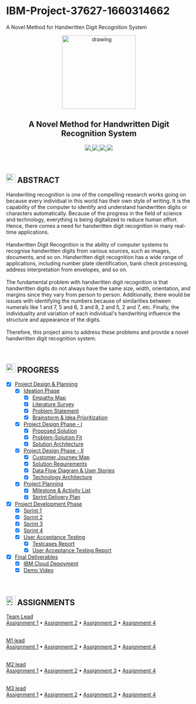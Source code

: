 # IBM-Project-37627-1660314662
A Novel Method for Handwritten Digit Recognition System
<br>
<div align="center">
  <img src="https://upload.wikimedia.org/wikipedia/commons/5/51/IBM_logo.svg" align="center" alt="drawing" width="200" />
  <h2 align="center">A Novel Method for Handwritten Digit Recognition System</h2>
</div>


<p align="center">
  <a href="https://www.python.org/">
    <img src="https://img.shields.io/badge/python-ff2626.svg?style=for-the-badge&logo=python&logoColor=white">
  </a>
  <a href="https://flask.palletsprojects.com/">
    <img src="https://img.shields.io/badge/flask-000000.svg?style=for-the-badge&logo=flask&logoColor=white">
  </a>
  <a href="https://pandas.pydata.org/">
    <img src="https://img.shields.io/badge/pandas-150458.svg?style=for-the-badge&logo=pandas&logoColor=white">
  </a>
  <a href="https://www.tensorflow.org/">
    <img src="https://img.shields.io/badge/Tensorflow-ff7626.svg?style=for-the-badge&logo=Tensorflow&logoColor=white">
  </a>
</p>
<br>


<h2>
  <img src="https://raw.githubusercontent.com/Tarikul-Islam-Anik/Animated-Fluent-Emojis/master/Emojis/Travel%20and%20places/Star.png" width="25" height="25" />
  ABSTRACT
</h2>

<p>Handwriting recognition is one of the compelling research works going on because every individual in this   world has their own style of writing. It is the capability of the computer to identify and understand handwritten digits or characters automatically. Because of the progress in the field of science and technology, everything is being digitalized to reduce human effort. Hence, there comes a need for handwritten digit recognition in many real-time applications.<br><br>
  Handwritten Digit Recognition is the ability of computer systems to recognise handwritten digits from various
  sources, such as images, documents, and so on. Handwritten digit recognition has a wide range of applications,
  including number plate identification, bank check processing, address interpretation from envelopes, and so
  on.<br><br>
  The fundamental problem with handwritten digit recognition is that handwritten digits do not always have the same
  size, width, orientation, and margins since they vary from person to person. Additionally, there would be issues with
  identifying the numbers because of similarities between numerals like 1 and 7, 5 and 6, 3 and 8, 2 and 5, 2 and 7,
  etc. Finally, the individuality and variation of each individual's handwriting influence the structure and appearance
  of the digits.<br><br>
  Therefore, this project aims to address these problems and provide a novel handwritten digit recognition system.</p>
<br>


<h2>
  <img src="https://raw.githubusercontent.com/Tarikul-Islam-Anik/Animated-Fluent-Emojis/master/Emojis/Travel%20and%20places/Fire.png" width="25" height="25" />
  PROGRESS
</h2>

- [x] [Project Design & Planning](https://github.com/IBM-EPBL/IBM-Project-37627-1660314662/tree/main/Project%20Design%20%26%20Planning)
  - [x] [Ideation Phase](https://github.com/IBM-EPBL/IBM-Project-37627-1660314662/tree/main/Project%20Design%20%26%20Planning/Ideation%20Phase)
    - [x] [Empathy Map](https://github.com/IBM-EPBL/IBM-Project-37627-1660314662/blob/main/Project%20Design%20%26%20Planning/Ideation%20Phase/empathymap.pdf)
    - [x] [Literature Survey](https://github.com/IBM-EPBL/IBM-Project-37627-1660314662/blob/main/Project%20Design%20%26%20Planning/Ideation%20Phase/LITERATURE%20REVIEW.docx)
    - [x] [Problem Statement](https://github.com/IBM-EPBL/IBM-Project-37627-1660314662/blob/main/Project%20Design%20%26%20Planning/Ideation%20Phase/PROBLEM%20STATEMENT.docx)
    - [x] [Brainstorm & Idea Prioritization](https://github.com/IBM-EPBL/IBM-Project-37627-1660314662/blob/main/Project%20Design%20%26%20Planning/Ideation%20Phase/brainstorming.pdf)
  - [x] [Project Design Phase - I](https://github.com/IBM-EPBL/IBM-Project-37627-1660314662/tree/main/Project%20Design%20%26%20Planning/Project%20Design%20Phase%201)
    - [x] [Proposed Solution](https://github.com/IBM-EPBL/IBM-Project-37627-1660314662/blob/main/Project%20Design%20%26%20Planning/Project%20Design%20Phase%201/proposed%20solution%20.docx)
    - [x] [Problem-Solution Fit](https://github.com/IBM-EPBL/IBM-Project-37627-1660314662/blob/main/Project%20Design%20%26%20Planning/Project%20Design%20Phase%201/problem%20solution%20fit.pdf)
    - [x] [Solution Architecture](https://github.com/IBM-EPBL/IBM-Project-37627-1660314662/blob/main/Project%20Design%20%26%20Planning/Project%20Design%20Phase%201/SOLUTION%20ARCHITECTURE.docx)
  - [x] [Project Design Phase - II](https://github.com/IBM-EPBL/IBM-Project-37627-1660314662/tree/main/Project%20Design%20%26%20Planning/Project%20Design%20Phase%20II)
    - [x] [Customer Journey Map](https://github.com/IBM-EPBL/IBM-Project-37627-1660314662/blob/main/Project%20Design%20%26%20Planning/Project%20Design%20Phase%20II/customer%20journey%20map.pdf)
    - [x] [Solution Requirements](https://github.com/IBM-EPBL/IBM-Project-37627-1660314662/blob/main/Project%20Design%20%26%20Planning/Project%20Design%20Phase%20II/solution%20requirement.docx)
    - [x] [Data Flow Diagram & User Stories](https://github.com/IBM-EPBL/IBM-Project-37627-1660314662/blob/main/Project%20Design%20%26%20Planning/Project%20Design%20Phase%20II/Dataflow%20diagrams%20and%20user%20stories.docx)
    - [x] [Technology Architecture](https://github.com/IBM-EPBL/IBM-Project-37627-1660314662/blob/main/Project%20Design%20%26%20Planning/Project%20Design%20Phase%20II/Technology%20Architecture.docx)
  - [x] [Project Planning](https://github.com/IBM-EPBL/IBM-Project-37627-1660314662/tree/main/Project%20Design%20%26%20Planning/Project%20Planning)
    - [x] [Milestone & Activity List](https://github.com/IBM-EPBL/IBM-Project-37627-1660314662/blob/main/Project%20Design%20%26%20Planning/Project%20Planning/Milestone%20and%20activity%20list.docx)
    - [x] [Sprint Delivery Plan](https://github.com/IBM-EPBL/IBM-Project-37627-1660314662/blob/main/Project%20Design%20%26%20Planning/Project%20Planning/Sprint%20Delivery%20Plan.docx)
- [x] [Project Development Phase](https://github.com/IBM-EPBL/IBM-Project-37627-1660314662/tree/main/Project%20Development%20Phase)
  - [x] [Sprint 1](https://github.com/IBM-EPBL/IBM-Project-37627-1660314662/tree/main/Project%20Development%20Phase/Sprint%201)
  - [x] [Sprint 2](https://github.com/IBM-EPBL/IBM-Project-37627-1660314662/tree/main/Project%20Development%20Phase/Sprint%202)
  - [x] [Sprint 3](https://github.com/IBM-EPBL/IBM-Project-37627-1660314662/tree/main/Project%20Development%20Phase/Sprint%203)
  - [x] [Sprint 4](https://github.com/IBM-EPBL/IBM-Project-37627-1660314662/tree/main/Project%20Development%20Phase/Sprint%204)
  - [x] [User Acceptance Testing](https://github.com/IBM-EPBL/IBM-Project-37627-1660314662/tree/main/Project%20Development%20Phase/User%20Acceptance%20Testing)
    - [x] [Testcases Report](https://github.com/IBM-EPBL/IBM-Project-37627-1660314662/blob/main/Project%20Development%20Phase/User%20Acceptance%20Testing/Testcases%20Report.pdf)
    - [x] [User Acceptance Testing Report](https://github.com/IBM-EPBL/IBM-Project-37627-1660314662/blob/main/Project%20Development%20Phase/User%20Acceptance%20Testing/User_Acceptance_Testing%20Report.pdf)
- [x] [Final Deliverables](https://github.com/IBM-EPBL/IBM-Project-37627-1660314662/tree/main/Final%20Deliverables)
  - [x] [IBM Cloud Depoyment](https://github.com/IBM-EPBL/IBM-Project-37627-1660314662/tree/main/Final%20Deliverables/IBM%20Cloud%20Deployment)
  - [x] [Demo Video](https://github.com/IBM-EPBL/IBM-Project-37627-1660314662/blob/main/Final%20Deliverables/demo%20video.mp4)
<br>


<h2> 
  <img src="https://raw.githubusercontent.com/Tarikul-Islam-Anik/Animated-Fluent-Emojis/master/Emojis/Travel%20and%20places/High%20Voltage.png" alt="High Voltage" width="25" height="25" /> ASSIGNMENTS
</h2>

[Team Lead](https://github.com/IBM-EPBL/IBM-Project-37627-1660314662/tree/main/Assignment/team%20lead)<br>
[Assignment 1](https://github.com/IBM-EPBL/IBM-Project-37627-1660314662/blob/main/Assignment/team%20lead/assignment_1%20.ipynb) • 
[Assignment 2](https://github.com/IBM-EPBL/IBM-Project-37627-1660314662/blob/main/Assignment/team%20lead/assignment%202.ipynb) •
[Assignment 3](https://github.com/IBM-EPBL/IBM-Project-37627-1660314662/blob/main/Assignment/team%20lead/Assignment_3.ipynb) •
[Assignment 4](https://github.com/IBM-EPBL/IBM-Project-37627-1660314662/blob/main/Assignment/team%20lead/assignment%204.ipynb) <br><br>

[M1 lead](https://github.com/IBM-EPBL/IBM-Project-37627-1660314662/tree/main/Assignment/M1%20lead)<br>
[Assignment 1](https://github.com/IBM-EPBL/IBM-Project-37627-1660314662/blob/main/Assignment/M1%20lead/assignment_1%20.ipynb) • 
[Assignment 2](https://github.com/IBM-EPBL/IBM-Project-37627-1660314662/blob/main/Assignment/M1%20lead/assignment%202.ipynb) •
[Assignment 3](https://github.com/IBM-EPBL/IBM-Project-37627-1660314662/blob/main/Assignment/M1%20lead/assignment_3.ipynb) •
[Assignment 4](https://github.com/IBM-EPBL/IBM-Project-37627-1660314662/blob/main/Assignment/M1%20lead/assignment%204.ipynb) <br><br>

[M2 lead](https://github.com/IBM-EPBL/IBM-Project-37627-1660314662/tree/main/Assignment/M2%20lead)<br>
[Assignment 1](https://github.com/IBM-EPBL/IBM-Project-37627-1660314662/blob/main/Assignment/M2%20lead/assignment_1%20.ipynb) • 
[Assignment 2](https://github.com/IBM-EPBL/IBM-Project-37627-1660314662/blob/main/Assignment/M2%20lead/assignment%202.ipynb) •
[Assignment 3](https://github.com/IBM-EPBL/IBM-Project-37627-1660314662/blob/main/Assignment/M2%20lead/assignment_3.ipynb) •
[Assignment 4](https://github.com/IBM-EPBL/IBM-Project-37627-1660314662/blob/main/Assignment/M2%20lead/assignment%204.ipynb) <br><br>

[M3 lead](https://github.com/IBM-EPBL/IBM-Project-37627-1660314662/tree/main/Assignment/M3%20lead)<br>
[Assignment 1](https://github.com/IBM-EPBL/IBM-Project-37627-1660314662/blob/main/Assignment/M3%20lead/assignment_1%20.ipynb) • 
[Assignment 2](https://github.com/IBM-EPBL/IBM-Project-37627-1660314662/blob/main/Assignment/M3%20lead/assignment%202.ipynb) •
[Assignment 3](https://github.com/IBM-EPBL/IBM-Project-37627-1660314662/blob/main/Assignment/M3%20lead/assignment_3.ipynb) •
[Assignment 4](https://github.com/IBM-EPBL/IBM-Project-37627-1660314662/blob/main/Assignment/M3%20lead/assignment%204.ipynb) <br><br>
